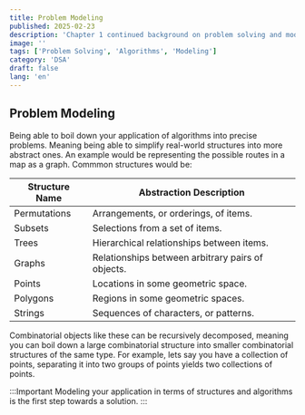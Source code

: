 ```yaml
---
title: Problem Modeling
published: 2025-02-23
description: 'Chapter 1 continued background on problem solving and modeling'
image: ''
tags: ['Problem Solving', 'Algorithms', 'Modeling']
category: 'DSA'
draft: false 
lang: 'en'
---
```


## Problem Modeling
Being able to boil down your application of algorithms into precise problems. Meaning being able to simplify real-world structures into more abstract ones. An example would be representing the possible routes in a map as a graph. Commmon structures would be: 

| Structure Name | Abstraction Description |
|----------------|-------------------------|
| Permutations   | Arrangements, or orderings, of items. |
| Subsets        | Selections from a set of items. |
| Trees          | Hierarchical relationships between items. |
| Graphs         | Relationships between arbitrary pairs of objects. |
| Points         | Locations in some geometric space. |
| Polygons       | Regions in some geometric spaces. |
| Strings        | Sequences of characters, or patterns. |

Combinatorial objects like these can be recursively decomposed, meaning you can boil down a large combinatorial structure into smaller combinatorial structures of the same type. For example, lets say you have a collection of points, separating it into two groups of points yields two collections of points. 

:::Important
Modeling your application in terms of structures and algorithms is the first step towards a solution. 
:::